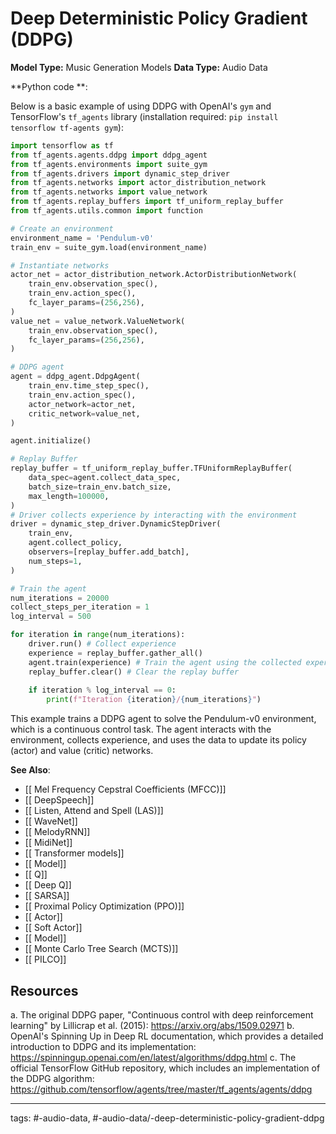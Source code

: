 #  Deep Deterministic Policy Gradient (DDPG)
**Model Type:**  Music Generation Models
**Data Type:**  Audio Data

**Python code **:

Below is a basic example of using DDPG with OpenAI's `gym` and TensorFlow's `tf_agents` library (installation required: `pip install tensorflow tf-agents gym`):

```python
import tensorflow as tf
from tf_agents.agents.ddpg import ddpg_agent
from tf_agents.environments import suite_gym
from tf_agents.drivers import dynamic_step_driver
from tf_agents.networks import actor_distribution_network
from tf_agents.networks import value_network
from tf_agents.replay_buffers import tf_uniform_replay_buffer
from tf_agents.utils.common import function

# Create an environment
environment_name = 'Pendulum-v0'
train_env = suite_gym.load(environment_name)

# Instantiate networks
actor_net = actor_distribution_network.ActorDistributionNetwork(
    train_env.observation_spec(),
    train_env.action_spec(),
    fc_layer_params=(256,256),
)
value_net = value_network.ValueNetwork(
    train_env.observation_spec(),
    fc_layer_params=(256,256),
)

# DDPG agent
agent = ddpg_agent.DdpgAgent(
    train_env.time_step_spec(),
    train_env.action_spec(),
    actor_network=actor_net,
    critic_network=value_net,
)

agent.initialize()

# Replay Buffer
replay_buffer = tf_uniform_replay_buffer.TFUniformReplayBuffer(
    data_spec=agent.collect_data_spec,
    batch_size=train_env.batch_size,
    max_length=100000,
)
# Driver collects experience by interacting with the environment
driver = dynamic_step_driver.DynamicStepDriver(
    train_env,
    agent.collect_policy,
    observers=[replay_buffer.add_batch],
    num_steps=1,
)

# Train the agent
num_iterations = 20000
collect_steps_per_iteration = 1
log_interval = 500

for iteration in range(num_iterations):
    driver.run() # Collect experience
    experience = replay_buffer.gather_all() 
    agent.train(experience) # Train the agent using the collected experience
    replay_buffer.clear() # Clear the replay buffer
    
    if iteration % log_interval == 0:
        print(f"Iteration {iteration}/{num_iterations}")
```
This example trains a DDPG agent to solve the Pendulum-v0 environment, which is a continuous control task. The agent interacts with the environment, collects experience, and uses the data to update its policy (actor) and value (critic) networks.


**See Also**:

- [[ Mel Frequency Cepstral Coefficients (MFCC)]]
- [[ DeepSpeech]]
- [[ Listen, Attend and Spell (LAS)]]
- [[ WaveNet]]
- [[ MelodyRNN]]
- [[ MidiNet]]
- [[ Transformer models]]
- [[ Model]]
- [[ Q]]
- [[ Deep Q]]
- [[ SARSA]]
- [[ Proximal Policy Optimization (PPO)]]
- [[ Actor]]
- [[ Soft Actor]]
- [[ Model]]
- [[ Monte Carlo Tree Search (MCTS)]]
- [[ PILCO]]
## Resources

a. The original DDPG paper, "Continuous control with deep reinforcement learning" by Lillicrap et al. (2015): https://arxiv.org/abs/1509.02971
b. OpenAI's Spinning Up in Deep RL documentation, which provides a detailed introduction to DDPG and its implementation: https://spinningup.openai.com/en/latest/algorithms/ddpg.html
c. The official TensorFlow GitHub repository, which includes an implementation of the DDPG algorithm: https://github.com/tensorflow/agents/tree/master/tf_agents/agents/ddpg


---
tags: #-audio-data, #-audio-data/-deep-deterministic-policy-gradient-ddpg
